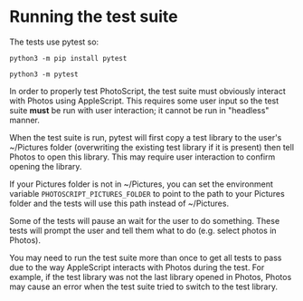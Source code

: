 # Running the test suite

The tests use pytest so:

`python3 -m pip install pytest`

`python3 -m pytest`

In order to properly test PhotoScript, the test suite must obviously interact with Photos using AppleScript.  This requires some user input so the test suite **must** be run with user interaction; it cannot be run in "headless" manner.

When the test suite is run, pytest will first copy a test library to the user's ~/Pictures folder (overwriting the existing test library if it is present) then tell Photos to open this library.  This may require user interaction to confirm opening the library.

If your Pictures folder is not in ~/Pictures, you can set the environment variable `PHOTOSCRIPT_PICTURES_FOLDER` to point to the path to your Pictures folder and the tests will use this path instead of ~/Pictures.

Some of the tests will pause an wait for the user to do something.  These tests will prompt the user and tell them what to do (e.g. select photos in Photos).

You may need to run the test suite more than once to get all tests to pass due to the way AppleScript interacts with Photos during the test.  For example, if the test library was not the last library opened in Photos, Photos may cause an error when the test suite tried to switch to the test library.